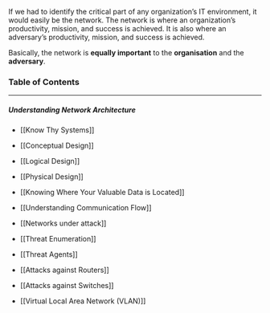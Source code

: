 If we had to identify the critical part of any organization’s IT environment, it would easily be the network. The network is where an organization’s productivity, mission, and success is achieved. It is also where an adversary’s productivity, mission, and success is achieved. 

Basically, the network is **equally important** to the **organisation** and the **adversary**.

### Table of Contents
---
##### Understanding Network Architecture
- [[Know Thy Systems]]
- [[Conceptual Design]]
- [[Logical Design]]
- [[Physical Design]]
- [[Knowing Where Your Valuable Data is Located]]
- [[Understanding Communication Flow]] 

- [[Networks under attack]] 
- [[Threat Enumeration]]
- [[Threat Agents]]
- [[Attacks against Routers]]
- [[Attacks against Switches]]

- [[Virtual Local Area Network (VLAN)]]